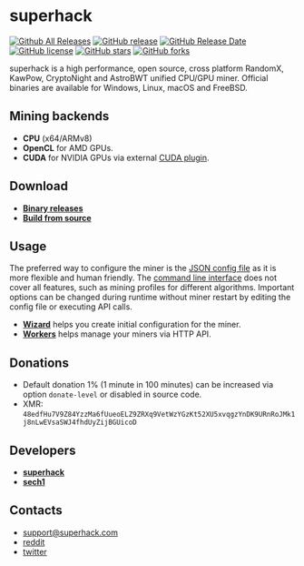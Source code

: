 # superhack

[![Github All Releases](https://img.shields.io/github/downloads/superhack/superhack/total.svg)](https://github.com/superhack/superhack/releases)
[![GitHub release](https://img.shields.io/github/release/superhack/superhack/all.svg)](https://github.com/superhack/superhack/releases)
[![GitHub Release Date](https://img.shields.io/github/release-date/superhack/superhack.svg)](https://github.com/superhack/superhack/releases)
[![GitHub license](https://img.shields.io/github/license/superhack/superhack.svg)](https://github.com/superhack/superhack/blob/master/LICENSE)
[![GitHub stars](https://img.shields.io/github/stars/superhack/superhack.svg)](https://github.com/superhack/superhack/stargazers)
[![GitHub forks](https://img.shields.io/github/forks/superhack/superhack.svg)](https://github.com/superhack/superhack/network)

superhack is a high performance, open source, cross platform RandomX, KawPow, CryptoNight and AstroBWT unified CPU/GPU miner. Official binaries are available for Windows, Linux, macOS and FreeBSD.

## Mining backends
- **CPU** (x64/ARMv8)
- **OpenCL** for AMD GPUs.
- **CUDA** for NVIDIA GPUs via external [CUDA plugin](https://github.com/superhack/superhack-cuda).

## Download
* **[Binary releases](https://github.com/superhack/superhack/releases)**
* **[Build from source](https://superhack.com/docs/miner/build)**

## Usage
The preferred way to configure the miner is the [JSON config file](src/config.json) as it is more flexible and human friendly. The [command line interface](https://superhack.com/docs/miner/command-line-options) does not cover all features, such as mining profiles for different algorithms. Important options can be changed during runtime without miner restart by editing the config file or executing API calls.

* **[Wizard](https://superhack.com/wizard)** helps you create initial configuration for the miner.
* **[Workers](http://workers.superhack.info)** helps manage your miners via HTTP API.

## Donations
* Default donation 1% (1 minute in 100 minutes) can be increased via option `donate-level` or disabled in source code.
* XMR: `48edfHu7V9Z84YzzMa6fUueoELZ9ZRXq9VetWzYGzKt52XU5xvqgzYnDK9URnRoJMk1j8nLwEVsaSWJ4fhdUyZijBGUicoD`

## Developers
* **[superhack](https://github.com/superhack)**
* **[sech1](https://github.com/SChernykh)**

## Contacts
* support@superhack.com
* [reddit](https://www.reddit.com/user/superhack/)
* [twitter](https://twitter.com/superhack_dev)
